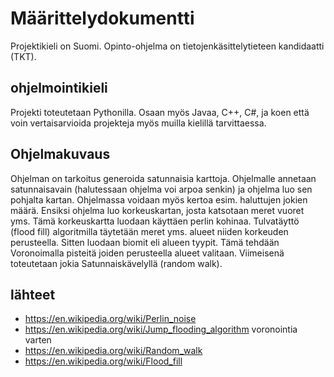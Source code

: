 # Määrittelydokumentti
Projektikieli on Suomi. Opinto-ohjelma on tietojenkäsittelytieteen kandidaatti (TKT).
## ohjelmointikieli
Projekti toteutetaan Pythonilla. Osaan myös Javaa, C++, C#, ja koen että voin vertaisarvioida projekteja myös muilla kielillä tarvittaessa.
## Ohjelmakuvaus
Ohjelman on tarkoitus generoida satunnaisia karttoja. Ohjelmalle annetaan satunnaisavain (halutessaan ohjelma voi arpoa senkin) ja ohjelma luo sen pohjalta kartan. Ohjelmassa voidaan myös kertoa esim. haluttujen jokien määrä.
Ensiksi ohjelma luo korkeuskartan, josta katsotaan meret vuoret yms. Tämä korkeuskartta luodaan käyttäen perlin kohinaa.
Tulvatäyttö (flood fill) algoritmilla täytetään meret yms. alueet niiden korkeuden perusteella.
Sitten luodaan biomit eli alueen tyypit. Tämä tehdään Voronoimalla pisteitä joiden perusteella alueet valitaan.
Viimeisenä toteutetaan jokia Satunnaiskävelyllä (random walk).
## lähteet
- https://en.wikipedia.org/wiki/Perlin_noise
- https://en.wikipedia.org/wiki/Jump_flooding_algorithm voronointia varten
- https://en.wikipedia.org/wiki/Random_walk
- https://en.wikipedia.org/wiki/Flood_fill
